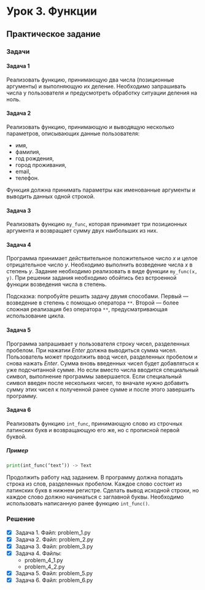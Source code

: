 # Урок 3. Функции

## Практическое задание

### Задачи

#### Задача 1

Реализовать функцию,
принимающую два числа (позиционные аргументы) и
выполняющую их деление.
Необходимо запрашивать числа у пользователя и
предусмотреть обработку ситуации деления на ноль.

#### Задача 2

Реализовать функцию,
принимающую и выводящую несколько параметров,
описывающих данные пользователя:
- имя,
- фамилия,
- год рождения,
- город проживания,
- email,
- телефон.

Функция должна принимать параметры как именованные аргументы и
выводить данных одной строкой.

#### Задача 3

Реализовать функцию `my_func`,
которая принимает три позиционных аргумента и
возвращает сумму двух наибольших из них.

#### Задача 4

Программа принимает действительное положительное число *x* и
целое отрицательное число *y*.
Необходимо выполнить возведение числа *x* в степень *y*.
Задание необходимо реализовать в виде функции `my_func(x, y)`.
При решении задания
необходимо обойтись без встроенной функции возведения числа в степень.

Подсказка: попробуйте решить задачу двумя способами.
Первый — возведение в степень с помощью оператора `**`.
Второй — более сложная реализация без оператора `**`,
предусматривающая использование цикла.

#### Задача 5

Программа запрашивает у пользователя строку чисел, разделенных пробелом.
При нажатии *Enter* должна выводиться сумма чисел.
Пользователь может продолжить ввод чисел,
разделенных пробелом и снова нажать *Enter*.
Сумма вновь введенных чисел будет добавляться к уже подсчитанной сумме.
Но если вместо числа вводится специальный символ,
выполнение программы завершается.
Если специальный символ введен после нескольких чисел,
то вначале нужно добавить сумму этих чисел к полученной ранее сумме и
после этого завершить программу.

#### Задача 6

Реализовать функцию `int_func`,
принимающую слово из строчных латинских букв и
возвращающую его же, но с прописной первой буквой.

##### Пример

```python
print(int_func(‘text’)) -> Text
```

Продолжить работу над заданием.
В программу должна попадать строка из слов, разделенных пробелом.
Каждое слово состоит из латинских букв в нижнем регистре.
Сделать вывод исходной строки,
но каждое слово должно начинаться с заглавной буквы.
Необходимо использовать написанную ранее функцию `int_func()`.

### Решение

- [x] Задача 1. Файл: problem_1.py
- [x] Задача 2. Файл: problem_2.py
- [x] Задача 3. Файл: problem_3.py
- [x] Задача 4. Файлы:
  - problem_4_1.py
  - problem_4_2.py
- [x] Задача 5. Файл: problem_5.py
- [x] Задача 6. Файл: problem_6.py

